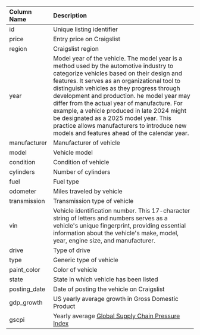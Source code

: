 | Column Name | Description |
| :---------- | :---------- |
| id | Unique listing identifier |
| price | Entry price on Craigslist |
| region | Craigslist region |
| year | Model year of the vehicle. The model year is a method used by the automotive industry to categorize vehicles based on their design and features. It serves as an organizational tool to distinguish vehicles as they progress through development and production. he model year may differ from the actual year of manufacture. For example, a vehicle produced in late 2024 might be designated as a 2025 model year. This practice allows manufacturers to introduce new models and features ahead of the calendar year.  |
| manufacturer | Manufacturer of vehicle |
| model | Vehicle model |
| condition | Condition of vehicle |
| cylinders | Number of cylinders |
| fuel | Fuel type |
| odometer | Miles traveled by vehicle |
| transmission | Transmission type of vehicle |
| vin | Vehicle identification number. This 17-character string of letters and numbers serves as a vehicle's unique fingerprint, providing essential information about the vehicle's make, model, year, engine size, and manufacturer. |
| drive | Type of drive |
| type | Generic type of vehicle |
| paint_color | Color of vehicle |
| state | State in which vehicle has been listed |
| posting_date | Date of posting the vehicle on Craigslist |
| gdp_growth | US yearly average growth in Gross Domestic Product |
| gscpi | Yearly average [Global Supply Chain Pressure Index](https://www.newyorkfed.org/research/policy/gscpi#/overview) |
